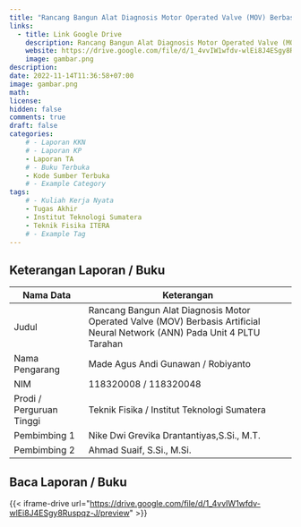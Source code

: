 ```yaml
---
title: "Rancang Bangun Alat Diagnosis Motor Operated Valve (MOV) Berbasis Artificial Neural Network (ANN) Pada Unit 4 PLTU Tarahan"
links:
  - title: Link Google Drive
    description: Rancang Bangun Alat Diagnosis Motor Operated Valve (MOV) Berbasis Artificial Neural Network (ANN) Pada Unit 4 PLTU Tarahan
    website: https://drive.google.com/file/d/1_4vvIW1wfdv-wlEi8J4ESgy8Ruspqz-J?usp=share_link
    image: gambar.png
description: 
date: 2022-11-14T11:36:58+07:00
image: gambar.png
math: 
license: 
hidden: false
comments: true
draft: false
categories:
    # - Laporan KKN
    # - Laporan KP
    - Laporan TA
    # - Buku Terbuka
    - Kode Sumber Terbuka
    # - Example Category
tags:
    # - Kuliah Kerja Nyata
    - Tugas Akhir
    - Institut Teknologi Sumatera
    - Teknik Fisika ITERA
    # - Example Tag
---
```


<!-- format penulisan rincian laporan (repo) -->
## Keterangan Laporan / Buku
| Nama Data                     | Keterangan                                  |
| ----------------------------- | ------------------------------------------- |
| Judul                         | Rancang Bangun Alat Diagnosis Motor Operated Valve (MOV) Berbasis Artificial Neural Network (ANN) Pada Unit 4 PLTU Tarahan |
| Nama Pengarang                | Made Agus Andi Gunawan / Robiyanto|
| NIM                           | 118320008 / 118320048 |
| Prodi / Perguruan Tinggi      | Teknik Fisika / Institut Teknologi Sumatera |
| Pembimbing 1                  | Nike Dwi Grevika Drantantiyas,S.Si., M.T. |
| Pembimbing 2                  | Ahmad Suaif, S.Si., M.Si. |

## Baca Laporan / Buku
{{< iframe-drive url="https://drive.google.com/file/d/1_4vvIW1wfdv-wlEi8J4ESgy8Ruspqz-J/preview" >}}

<!-- {{< youtube oO5k-0QpxTk >}} -->
<!-- {{< pdf url="https://drive.google.com/file/d/1n9vA6F59hplkeXEkXU3c8O2Fttf88-sx/preview" fileName="nama file saya">}}
{{< iframe-drive url="https://drive.google.com/file/d/1n9vA6F59hplkeXEkXU3c8O2Fttf88-sx/preview" >}} -->